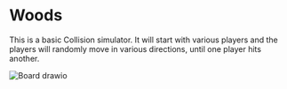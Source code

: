 # Woods

This is a basic Collision simulator. It will start with various players and the players will randomly move in various directions, until one player hits another.

![Board drawio](https://user-images.githubusercontent.com/37820285/134810709-088773ad-7679-402b-89ea-f42ff017a24d.png)
